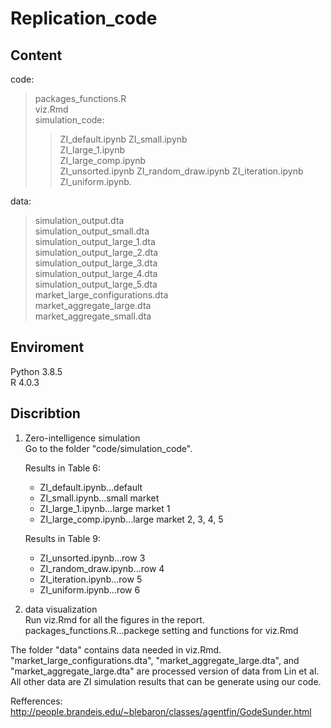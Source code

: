 # Replication_code

## Content  
code:  
> packages_functions.R  
> viz.Rmd  
> simulation_code:  
>> ZI_default.ipynb 
>> ZI_small.ipynb  
>> ZI_large_1.ipynb  
>> ZI_large_comp.ipynb  
>> ZI_unsorted.ipynb 
>> ZI_random_draw.ipynb 
>> ZI_iteration.ipynb 
>> ZI_uniform.ipynb.  

  
data:  
> simulation_output.dta  
> simulation_output_small.dta  
> simulation_output_large_1.dta  
> simulation_output_large_2.dta   
> simulation_output_large_3.dta  
> simulation_output_large_4.dta  
> simulation_output_large_5.dta  
> market_large_configurations.dta  
> market_aggregate_large.dta   
> market_aggregate_small.dta

## Enviroment  
Python 3.8.5  
R      4.0.3  

## Discribtion

1. Zero-intelligence simulation  
    Go to the folder "code/simulation_code".   
    
    Results in Table 6: 
    - ZI_default.ipynb...default  
    - ZI_small.ipynb...small market  
    - ZI_large_1.ipynb...large market 1  
    - ZI_large_comp.ipynb...large market 2, 3, 4, 5
    
    Results in Table 9:  
    - ZI_unsorted.ipynb...row 3  
    - ZI_random_draw.ipynb...row 4  
    - ZI_iteration.ipynb...row 5  
    - ZI_uniform.ipynb...row 6  

2. data visualization  
Run viz.Rmd for all the figures in the report.  
packages_functions.R...packege setting and functions for viz.Rmd

The folder "data" contains data needed in viz.Rmd. "market_large_configurations.dta", "market_aggregate_large.dta", and "market_aggregate_large.dta" are processed version of data from Lin et al. All other data are ZI simulation results that can be generate using our code.  

Refferences:  
http://people.brandeis.edu/~blebaron/classes/agentfin/GodeSunder.html
